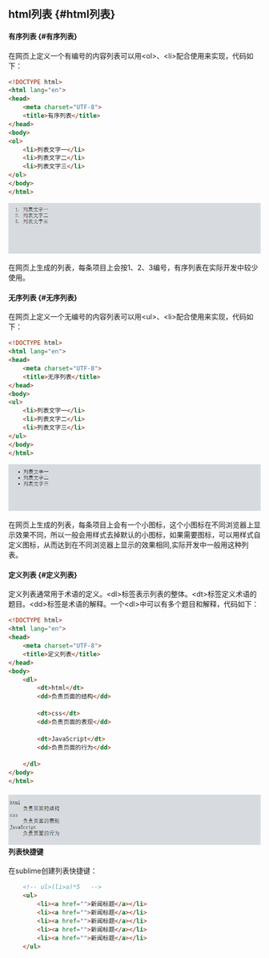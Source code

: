 ## html列表 {#html列表}

#### 有序列表 {#有序列表}

在网页上定义一个有编号的内容列表可以用&lt;ol&gt;、&lt;li&gt;配合使用来实现，代码如下：

```html
<!DOCTYPE html>
<html lang="en">
<head>
    <meta charset="UTF-8">
    <title>有序列表</title>
</head>
<body>
<ol>
    <li>列表文字一</li>
    <li>列表文字二</li>
    <li>列表文字三</li>
</ol>
</body>
</html>
```

![](/assets/15.png)

在网页上生成的列表，每条项目上会按1、2、3编号，有序列表在实际开发中较少使用。

#### 无序列表 {#无序列表}

在网页上定义一个无编号的内容列表可以用&lt;ul&gt;、&lt;li&gt;配合使用来实现，代码如下：

```html
<!DOCTYPE html>
<html lang="en">
<head>
    <meta charset="UTF-8">
    <title>无序列表</title>
</head>
<body>
<ul>
    <li>列表文字一</li>
    <li>列表文字二</li>
    <li>列表文字三</li>
</ul>
</body>
</html>
```

![](/assets/16.png)

在网页上生成的列表，每条项目上会有一个小图标，这个小图标在不同浏览器上显示效果不同，所以一般会用样式去掉默认的小图标，如果需要图标，可以用样式自定义图标，从而达到在不同浏览器上显示的效果相同,实际开发中一般用这种列表。

#### 定义列表 {#定义列表}

定义列表通常用于术语的定义。&lt;dl&gt;标签表示列表的整体。&lt;dt&gt;标签定义术语的题目。&lt;dd&gt;标签是术语的解释。一个&lt;dl&gt;中可以有多个题目和解释，代码如下：

```html
<!DOCTYPE html>
<html lang="en">
<head>
    <meta charset="UTF-8">
    <title>定义列表</title>
</head>
<body>
    <dl>        
        <dt>html</dt>
        <dd>负责页面的结构</dd>

        <dt>css</dt>
        <dd>负责页面的表现</dd>

        <dt>JavaScript</dt>
        <dd>负责页面的行为</dd>

    </dl>
</body>
</html>
```

#### ![](/assets/18.png)列表快捷键

在sublime创建列表快捷键：

```html
	<!-- ul>(li>a)*5   -->
	<ul>
		<li><a href="">新闻标题</a></li>
		<li><a href="">新闻标题</a></li>
		<li><a href="">新闻标题</a></li>
		<li><a href="">新闻标题</a></li>
		<li><a href="">新闻标题</a></li>
	</ul>
```



